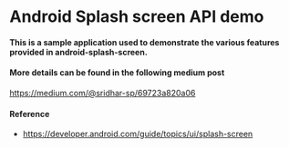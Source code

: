 # Android Splash screen API demo

#### This is a sample application used to demonstrate the various features provided in android-splash-screen. 
#### More details can be found in the following medium post

https://medium.com/@sridhar-sp/69723a820a06



#### Reference
* https://developer.android.com/guide/topics/ui/splash-screen
